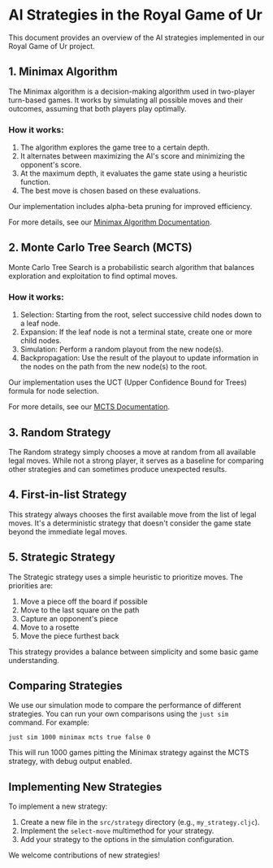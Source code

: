 # AI Strategies in the Royal Game of Ur

This document provides an overview of the AI strategies implemented in our Royal Game of Ur project.

## 1. Minimax Algorithm

The Minimax algorithm is a decision-making algorithm used in two-player turn-based games. It works by simulating all possible moves and their outcomes, assuming that both players play optimally.

### How it works:

1. The algorithm explores the game tree to a certain depth.
2. It alternates between maximizing the AI's score and minimizing the opponent's score.
3. At the maximum depth, it evaluates the game state using a heuristic function.
4. The best move is chosen based on these evaluations.

Our implementation includes alpha-beta pruning for improved efficiency.

For more details, see our [Minimax Algorithm Documentation](./minimax.md).

## 2. Monte Carlo Tree Search (MCTS)

Monte Carlo Tree Search is a probabilistic search algorithm that balances exploration and exploitation to find optimal moves.

### How it works:

1. Selection: Starting from the root, select successive child nodes down to a leaf node.
2. Expansion: If the leaf node is not a terminal state, create one or more child nodes.
3. Simulation: Perform a random playout from the new node(s).
4. Backpropagation: Use the result of the playout to update information in the nodes on the path from the new node(s) to the root.

Our implementation uses the UCT (Upper Confidence Bound for Trees) formula for node selection.

For more details, see our [MCTS Documentation](./mcts.md).

## 3. Random Strategy

The Random strategy simply chooses a move at random from all available legal moves. While not a strong player, it serves as a baseline for comparing other strategies and can sometimes produce unexpected results.

## 4. First-in-list Strategy

This strategy always chooses the first available move from the list of legal moves. It's a deterministic strategy that doesn't consider the game state beyond the immediate legal moves.

## 5. Strategic Strategy

The Strategic strategy uses a simple heuristic to prioritize moves. The priorities are:

1. Move a piece off the board if possible
2. Move to the last square on the path
3. Capture an opponent's piece
4. Move to a rosette
5. Move the piece furthest back

This strategy provides a balance between simplicity and some basic game understanding.

## Comparing Strategies

We use our simulation mode to compare the performance of different strategies. You can run your own comparisons using the `just sim` command. For example:

```
just sim 1000 minimax mcts true false 0
```

This will run 1000 games pitting the Minimax strategy against the MCTS strategy, with debug output enabled.

## Implementing New Strategies

To implement a new strategy:

1. Create a new file in the `src/strategy` directory (e.g., `my_strategy.cljc`).
2. Implement the `select-move` multimethod for your strategy.
3. Add your strategy to the options in the simulation configuration.

We welcome contributions of new strategies!